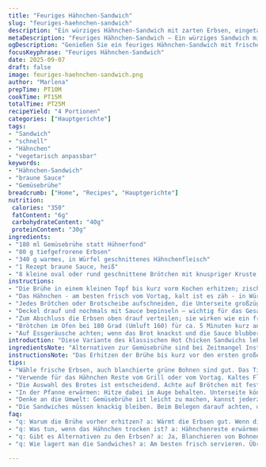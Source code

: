 ```yaml
---
title: "Feuriges Hähnchen-Sandwich"
slug: "feuriges-haehnchen-sandwich"
description: "Ein würziges Hähnchen-Sandwich mit zarten Erbsen, eingetaucht in eine kräftige, leicht veränderte braune Sauce. Die Kombination aus heißem, gewürztem Hähnchen und erfrischenden Erbsen sorgt für spannende Texturen und Aromen. Ersetzt den üblichen Hühnerfond durch Gemüsebrühe für eine mildere Note und setzt auf kleine Brotbrötchen mit knuspriger Kruste für optimalen Crunch. Perfekt für schnelle Mittagessen, außerdem einfach anpassbar und ohne Milchprodukte oder Eier – gut für Allergiker. Die genauen Zeiten sind flexibel, der Fokus liegt auf sichtbaren und fühlbaren Garzuständen und dem Zusammenspiel von Wärme und Feuchtigkeit."
metaDescription: "Feuriges Hähnchen-Sandwich – Ein würziges Sandwich mit Erbsen und brauner Sauce, ideal für schnelle Mittagessen und anpassbar für Allergiker"
ogDescription: "Genießen Sie ein feuriges Hähnchen-Sandwich mit frischen Erbsen und einer aromatischen Sauce – perfekt für jede Gelegenheit"
focusKeyphrase: "Feuriges Hähnchen-Sandwich"
date: 2025-09-07
draft: false
image: feuriges-haehnchen-sandwich.png
author: "Marlena"
prepTime: PT10M
cookTime: PT15M
totalTime: PT25M
recipeYield: "4 Portionen"
categories: ["Hauptgerichte"]
tags:
- "Sandwich"
- "schnell"
- "Hähnchen"
- "vegetarisch anpassbar"
keywords:
- "Hähnchen-Sandwich"
- "braune Sauce"
- "Gemüsebrühe"
breadcrumb: ["Home", "Recipes", "Hauptgerichte"]
nutrition: 
 calories: "350"
 fatContent: "6g"
 carbohydrateContent: "40g"
 proteinContent: "30g"
ingredients:
- "180 ml Gemüsebrühe statt Hühnerfond"
- "80 g tiefgefrorene Erbsen"
- "340 g warmes, in Würfel geschnittenes Hähnchenfleisch"
- "1 Rezept braune Sauce, heiß"
- "8 kleine oval oder rund geschnittene Brötchen mit knuspriger Kruste oder 8 Scheiben rustikales Weißbrot"
instructions:
- "Die Brühe in einem kleinen Topf bis kurz vorm Kochen erhitzen; zischt schon. Dann die Erbsen rein, sofort Temperatur runter und sanft köcheln – nicht länger als 4 Minuten, Erbsen sollten knackig-zart, nicht matschig sein. Augen auf, die Farbe muss schön leuchten; abgießen und gut abtropfen lassen, sonst wird das Brot labberig."
- "Das Hähnchen - am besten frisch vom Vortag, kalt ist es zäh - in Würfel schneiden; die Wärme im Fleisch bringt Geschmack und gibt Struktur beim Belegen."
- "Jedes Brötchen oder Brotscheibe aufschneiden, die Unterseite großzügig mit Hähnchen bestücken, reichlich braune Sauce darüber geben. Die Sauce nicht nur nehmen, sie schluckt auch die Feuchtigkeit, sorgt für Saftigkeit aber kein Durchnässen."
- "Deckel drauf und nochmals mit Sauce bepinseln – wichtig für das Gesamtbild und geschmackliche Balance. Etwas Fingerspitzengefühl nötig, sonst rutscht das Ganze auseinander."
- "Zum Abschluss die Erbsen oben drauf verteilen; sie wirken wie ein frischer Kontrast zu der dichten Sauce. Auf leichten Druck geben, damit alles hält, aber keine matschige Pampe entsteht."
- "Brötchen im Ofen bei 180 Grad (Umluft 160) für ca. 5 Minuten kurz anbacken, damit die Kruste knusprig bleibt und die Hitze die Aromen verbindet. Wer keinen Ofen hat, kann die Sandwiches auch mit einem Sandwichgrill oder in einer Pfanne mit Deckel kurz erhitzen."
- "Auf Essgeräusche achten; wenn das Brot knackst und die Sauce blubbert, ist es genau richtig."
introduction: "Diese Variante des klassischen Hot Chicken Sandwichs lebt von der Balance zwischen würzigem Fleisch und frischen Erbsen. Gemerkt habe ich, dass die Verwendung von Gemüsebrühe anstelle von Hühnerfond die Sauce etwas leichter, dabei aber aromatisch macht. Die Erbsen sind ein unterschätztes Element; zu lange gekocht werden sie matschig und färben die Sauce grün, also Timing ist alles. Frisches Brot mit mehr Struktur gibt dem Ganzen Halt und verhindert, dass die Flüssigkeit durchdrückt. Wichtig: Das Hähnchen soll heiß, aber nicht trocken sein – vorher am besten kurz in der Pfanne mit etwas Öl schwenken, dann klappt das auch mit der Saftigkeit. Ich rate, die Sauce vor dem Belegen nochmal abzuschmecken. Ein kleines Extra: Ein Spritzer frischer Zitronensaft in die Sauce hebt den Geschmack noch mal an, ohne die klassischen Noten zu stören. Ein Snack, der schnell geht, Zutaten sind überschaubar, dabei aber mit Überraschungen beim Mundgefühl."
ingredientsNote: "Alternativen zur Gemüsebrühe sind bei Zeitmangel Instant-Gemüsebrühe aus dem Vorrat oder durch leicht gesalzenes Wasser zu ersetzen; Geschmack leidet etwas, aber funktioniert. Statt tiefgefrorener Erbsen passen auch blanchierte grüne Bohnen für anderes Mundgefühl. Hähnchenreste vom Grill oder Braten funktionieren gut, aufgewärmtes helles Fleisch vermeiden, das wird trocken. Für die Sauce eignen sich neben der klassischen braunen Sauce auch eine Paprikasauce oder eine scharfe BBQ-Variante, wenn man experimentieren möchte. Brotauswahl ist entscheidend; trockenes Toastbrot führt zu bröseligem Chaos, zu weiches Weißbrot saugt zu viel Sauce auf und wird matschig. Ich empfehle Brötchen mit eher fester Kruste. Für Allergiker lactosefreie oder vegane Saucen sind möglich, die klassische Sauce ist aber am aromatischsten."
instructionsNote: "Das Erhitzen der Brühe bis kurz vor den ersten großen Blasen ist entscheidend, dann dürfen die Erbsen rein – sofort sinkt die Temperatur, und ein sanftes Köcheln reicht aus. Achtet auf die Farbe; die Erbsen sind gar, wenn sie satt grün leuchten. Abgießen ohne Spülen, sonst geschmacklos. Beim Belegen die Flüssigkeit der Sauce dosiert anwenden, damit die Brötchen nicht durchweichen; Am besten Sauce teilen, jeweils Hälfte unten und oben über das Hähnchen. Die Sandwiches beim Anschmelzen der Sauce in den Ofen geben, nie länger als 5 bis 6 Minuten, sonst wird Brot zäh und die Erbsen verlieren Frische. Wer keine Zeit für Ofen hat, kann die Sandwiches in der Pfanne mit Deckel und mittlerer Hitze erwärmen – kontrollieren, dass die Unterseite nicht verbrennt. Ein Tipp: Ein bisschen Butter oder Öl auf die Brotscheiben streichen, damit die Textur bleibt und der Geschmack gewonnen wird. Die Entscheidung über Timing und Textur kommt mit Erfahrung; Fingerprobe hilft: kein weiches Drücken, Erbsen leicht federnd, Hähnchen warm und saftig."
tips:
- "Wähle frische Erbsen, auch blanchierte grüne Bohnen sind gut. Das Timing für das Kochen der Erbsen ist vital; länger kochen macht sie matschig. Körnige Konsistenz ist der Schlüssel. Brühe vorher erhitzen aber nicht kochen. Wassertropfen am Boden des Topfes, schau genau hin. Zu viel Hitze schadet; die Farbe muss leuchtend grün bleiben."
- "Verwende für das Hähnchen Reste vom Grill oder vom Vortag. Kaltes Fleisch kann zäh sein. Einmal in der Pfanne kurz erhitzen; so bleibt es saftig. Auf die Textur achten. Kommt Aroma durch die Hitze gut heraus?. Die Sauce kenne ich gut. Ein Spritzer Zitronensaft hilft; ganz unkompliziert die Balance."
- "Die Auswahl des Brotes ist entscheidend. Achte auf Brötchen mit fester Kruste. Zu weiches Brot? Das wird matschig. Bei der Zubereitung vermeide zu viel Sauce, ansonsten läuft alles aus. Brötchen kurz im Ofen anbacken bei 180 Grad; Hitze verabschiedet sich schnell. Krosse Kruste? Sehr angenehm."
- "In der Pfanne erwärmen: Hitze dabei im Auge behalten. Unterseite könnte verbrennen. Ein bisschen Öl oder Butter auf die Brotscheiben streichen. Es bleibt aromatisch, beim Erhitzen der Sandwiches. Geduld und ein prüfender Blick sind notwendig; alles im Blick haben. Das Hähnchen braucht die Hitze, damit die Aromen sich entfalten."
- "Denke an die Umwelt: Gemüsebrühe ist leicht zu machen, kannst jederzeit selbst herstellen. Darauf achten: kein Instantzeug, die Brühe ist oft zu salzig. Schnelle Alternativen gibt es, aber: immer frisch gehen. Kochprofi auf der Jagd? Frische Zutaten machen den Unterschied. Immer wieder probieren, unterschiedliche Geschmäcker ausprobieren."
- "Die Sandwiches müssen knackig bleiben. Beim Belegen darauf achten, dass die Sauce gleichmäßig verteilt ist. Übertreib es nicht; zu viel macht matschig. Rüttel an den Brötchen: die Textur muss fest sein. Zum Schluss die Erbsen leicht eindrücken; nicht zu fest. Sonst wird alles breiig und die frische Farbe der Erbsen geht verloren."
faq:
- "q: Warum die Brühe vorher erhitzen? a: Wärmt die Erbsen gut. Wenn die Brühe kocht, die Erbsen rein. Timing ist alles. Sanft köcheln lassen, sie sollten knackig bleiben."
- "q: Was tun, wenn das Hähnchen trocken ist? a: Hähnchenreste erwärmen ist ein Risiko. Besser frisch kurz braten mit etwas Öl; das hält es saftig. Kaltes Hähnchen ist zäh."
- "q: Gibt es Alternativen zu den Erbsen? a: Ja, Blanchieren von Bohnen ist möglich. Auch nicht zu lange kochen. Die Farben erhalten. Experimentierfreudige sollten Geschmack anpassen."
- "q: Wie lagert man die Sandwiches? a: Am besten frisch servieren. Übrig gebliebene? Kühlschrank; für morgen einen kurzen Aufwärmprozess. Decke sie gut ab, sonst trocknen sie aus."

---
```

